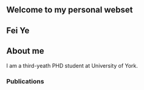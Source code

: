 ## Welcome to my personal webset

## Fei Ye

## About me

I am a third-yeath PHD student at University of York.

### Publications



